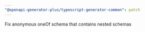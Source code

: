 ```yaml
---
"@openapi-generator-plus/typescript-generator-common": patch
---
```


Fix anonymous oneOf schema that contains nested schemas
